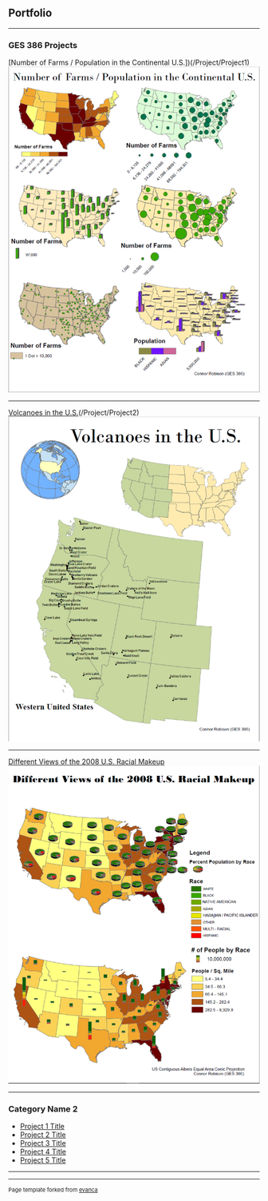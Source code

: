 ## Portfolio

---

### GES 386 Projects 

[Number of Farms / Population in the Continental U.S.])(/Project/Project1)
<img src="Projects_486/Farms.PNG?raw=true"/>

---
[Volcanoes in the U.S.](/Projects_486/LAB_1_Robison.pdf)(/Project/Project2)
<img src="Projects_486/Volcanoes.PNG?raw=true"/>

---
[Different Views of the 2008 U.S. Racial Makeup](/Project/Project3)
<img src="Projects_486/2008.PNG?raw=true"/>

---

### Category Name 2

- [Project 1 Title](http://example.com/)
- [Project 2 Title](http://example.com/)
- [Project 3 Title](http://example.com/)
- [Project 4 Title](http://example.com/)
- [Project 5 Title](http://example.com/)

---




---
<p style="font-size:11px">Page template forked from <a href="https://github.com/evanca/quick-portfolio">evanca</a></p>
<!-- Remove above link if you don't want to attibute -->
